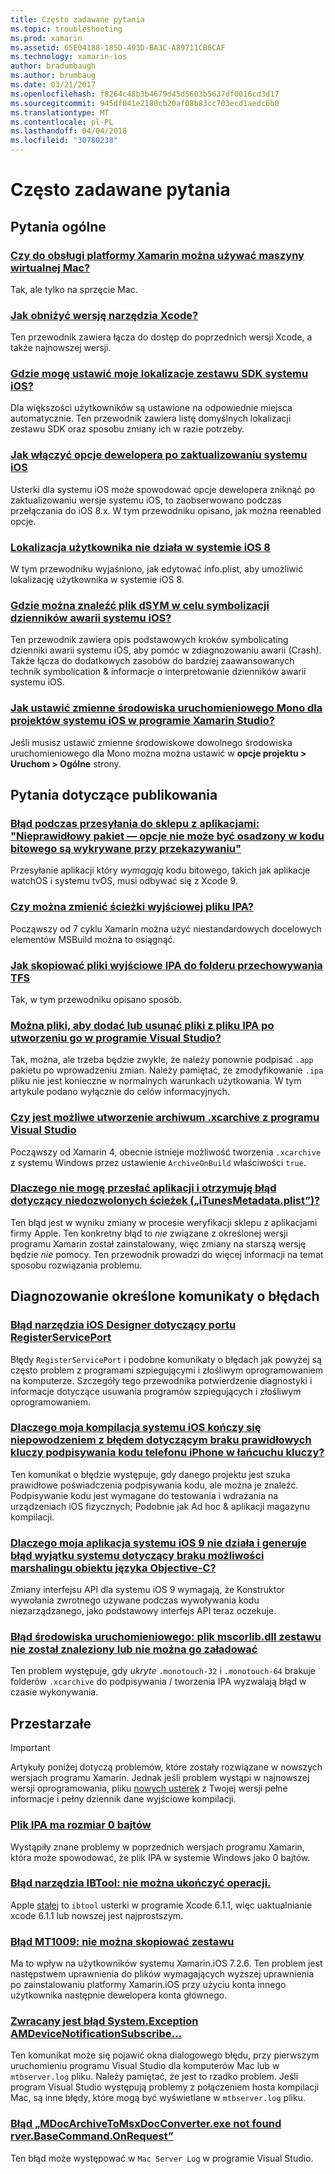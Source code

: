 ```yaml
---
title: Często zadawane pytania
ms.topic: troubleshooting
ms.prod: xamarin
ms.assetid: 65E04188-185D-493D-BA3C-A89711CB6CAF
ms.technology: xamarin-ios
author: bradumbaugh
ms.author: brumbaug
ms.date: 03/21/2017
ms.openlocfilehash: f8264c48b3b4679d45d5603b5637df0016cd3d17
ms.sourcegitcommit: 945df041e2180cb20af08b83cc703ecd1aedc6b0
ms.translationtype: MT
ms.contentlocale: pl-PL
ms.lasthandoff: 04/04/2018
ms.locfileid: "30780238"
---
```

# <a name="frequently-asked-questions"></a>Często zadawane pytania

## <a name="general-questions"></a>Pytania ogólne

### <a name="can-i-use-a-mac-vm-with-xamarinmac-vmmd"></a>[Czy do obsługi platformy Xamarin można używać maszyny wirtualnej Mac?](mac-vm.md)
Tak, ale tylko na sprzęcie Mac.

### <a name="how-can-i-downgrade-xcodedowngrade-xcodemd"></a>[Jak obniżyć wersję narzędzia Xcode?](downgrade-xcode.md)
Ten przewodnik zawiera łącza do dostęp do poprzednich wersji Xcode, a także najnowszej wersji.

### <a name="where-can-i-set-my-ios-sdk-locationsios-sdkmd"></a>[Gdzie mogę ustawić moje lokalizacje zestawu SDK systemu iOS?](ios-sdk.md)
Dla większości użytkowników są ustawione na odpowiednie miejsca automatycznie. Ten przewodnik zawiera listę domyślnych lokalizacji zestawu SDK oraz sposobu zmiany ich w razie potrzeby.

### <a name="how-can-i-reenable-developer-options-after-updating-iosupdate-developer-optionsmd"></a>[Jak włączyć opcje dewelopera po zaktualizowaniu systemu iOS](update-developer-options.md)
Usterki dla systemu iOS może spowodować opcje dewelopera zniknąć po zaktualizowaniu wersje systemu iOS, to zaobserwowano podczas przełączania do iOS 8.x. W tym przewodniku opisano, jak można reenabled opcje.

### <a name="user-location-not-working-in-ios-8ios8-user-locationmd"></a>[Lokalizacja użytkownika nie działa w systemie iOS 8](ios8-user-location.md)
W tym przewodniku wyjaśniono, jak edytować info.plist, aby umożliwić lokalizację użytkownika w systemie iOS 8.

### <a name="where-can-i-find-the-dsym-file-to-symbolicate-ios-crash-logssymbolicate-ios-crashmd"></a>[Gdzie można znaleźć plik dSYM w celu symbolizacji dzienników awarii systemu iOS?](symbolicate-ios-crash.md)
Ten przewodnik zawiera opis podstawowych kroków symbolicating dzienniki awarii systemu iOS, aby pomóc w zdiagnozowaniu awarii (Crash). Także łącza do dodatkowych zasobów do bardziej zaawansowanych technik symbolication & informacje o interpretowanie dzienników awarii systemu iOS.


### <a name="how-do-i-set-mono-runtime-environment-variables-for-ios-projects-in-xamarin-studioxs-mono-runtimemd"></a>[Jak ustawić zmienne środowiska uruchomieniowego Mono dla projektów systemu iOS w programie Xamarin Studio?](xs-mono-runtime.md)
Jeśli musisz ustawić zmienne środowiskowe dowolnego środowiska uruchomieniowego dla Mono można można ustawić w **opcje projektu > Uruchom > Ogólne** strony.

## <a name="publishing-questions"></a>Pytania dotyczące publikowania

### <a name="error-when-submitting-to-app-store-invalid-bundle---options-not-allowed-to-be-embedded-in-bitcode-are-detected-in-the-submissioninvalid-bundle-bitcodemd"></a>[Błąd podczas przesyłania do sklepu z aplikacjami: "Nieprawidłowy pakiet — opcje nie może być osadzony w kodu bitowego są wykrywane przy przekazywaniu"](invalid-bundle-bitcode.md)

Przesyłanie aplikacji który _wymagają_ kodu bitowego, takich jak aplikacje watchOS i systemu tvOS, musi odbywać się z Xcode 9.

### <a name="can-i-change-the-output-path-of-the-ipa-fileipa-output-pathmd"></a>[Czy można zmienić ścieżki wyjściowej pliku IPA?](ipa-output-path.md)
Począwszy od 7 cyklu Xamarin można użyć niestandardowych docelowych elementów MSBuild można to osiągnąć.

### <a name="how-can-i-copy-ipa-output-files-to-the-tfs-drop-folderipa-tfsmd"></a>[Jak skopiować pliki wyjściowe IPA do folderu przechowywania TFS](ipa-tfs.md)
Tak, w tym przewodniku opisano sposób.

### <a name="can-i-add-files-to-or-remove-files-from-an-ipa-file-after-building-it-in-visual-studiomodify-ipamd"></a>[Można pliki, aby dodać lub usunąć pliki z pliku IPA po utworzeniu go w programie Visual Studio?](modify-ipa.md)
Tak, można, ale trzeba będzie zwykle, że należy ponownie podpisać `.app` pakietu po wprowadzeniu zmian. Należy pamiętać, że zmodyfikowanie `.ipa` pliku nie jest konieczne w normalnych warunkach użytkowania. W tym artykule podano wyłącznie do celów informacyjnych.

### <a name="is-it-possible-to-create-a-xcarchive-archive-from-visual-studiocreate-xcarchivemd"></a>[Czy jest możliwe utworzenie archiwum .xcarchive z programu Visual Studio](create-xcarchive.md)
Począwszy od Xamarin 4, obecnie istnieje możliwość tworzenia `.xcarchive` z systemu Windows przez ustawienie `ArchiveOnBuild` właściwości `true`.

### <a name="why-does-my-app-submission-fail-with-disallowed-paths--itunesmetadataplist--found-at--itunesmetadata-disallowed-pathsmd"></a>[Dlaczego nie mogę przesłać aplikacji i otrzymuję błąd dotyczący niedozwolonych ścieżek („iTunesMetadata.plist”)?](itunesmetadata-disallowed-paths.md)
Ten błąd jest w wyniku zmiany w procesie weryfikacji sklepu z aplikacjami firmy Apple. Ten konkretny błąd to _nie_ związane z określonej wersji programu Xamarin został zainstalowany, więc zmiany na starszą wersję będzie _nie_ pomocy. Ten przewodnik prowadzi do więcej informacji na temat sposobu rozwiązania problemu.


## <a name="diagnosing-specific-error-messages"></a>Diagnozowanie określone komunikaty o błędach

### <a name="ios-designer-error-with-registerserviceporterror-registerserviceportmd"></a>[Błąd narzędzia iOS Designer dotyczący portu RegisterServicePort](error-registerserviceport.md)
Błędy `RegisterServicePort` i podobne komunikaty o błędach jak powyżej są często problem z programami szpiegującymi i złośliwym oprogramowaniem na komputerze. Szczegóły tego przewodnika potwierdzenie diagnostyki i informacje dotyczące usuwania programów szpiegujących i złośliwym oprogramowaniem.

### <a name="why-does-my-ios-build-fail-with-no-valid-iphone-code-signing-keys-found-in-keychainno-codesigning-keysmd"></a>[Dlaczego moja kompilacja systemu iOS kończy się niepowodzeniem z błędem dotyczącym braku prawidłowych kluczy podpisywania kodu telefonu iPhone w łańcuchu kluczy?](no-codesigning-keys.md)
Ten komunikat o błędzie występuje, gdy danego projektu jest szuka prawidłowe poświadczenia podpisywania kodu, ale można je znaleźć. Podpisywanie kodu jest wymagane do testowania i wdrażania na urządzeniach iOS fizycznych; Podobnie jak Ad hoc & aplikacji magazynu kompilacji.

### <a name="why-does-my-ios-9-app-fail-with-systemexception-failed-to-marshal-the-objective-c-objectexception-marshal-obj-cmd"></a>[Dlaczego moja aplikacja systemu iOS 9 nie działa i generuje błąd wyjątku systemu dotyczący braku możliwości marshalingu obiektu języka Objective-C?](exception-marshal-obj-c.md)
Zmiany interfejsu API dla systemu iOS 9 wymagają, że Konstruktor wywołania zwrotnego używane podczas wywoływania kodu niezarządzanego, jako podstawowy interfejs API teraz oczekuje.

### <a name="runtime-error-the-assembly-mscorlibdll-was-not-found-or-could-not-be-loadederror-mscorlib-not-foundmd"></a>[Błąd środowiska uruchomieniowego: plik mscorlib.dll zestawu nie został znaleziony lub nie można go załadować](error-mscorlib-not-found.md)
Ten problem występuje, gdy *ukryte* `.monotouch-32` i `.monotouch-64` brakuje folderów `.xcarchive` do podpisywania / tworzenia IPA wyzwalają błąd w czasie wykonywania.

## <a name="deprecated"></a>Przestarzałe

> [!IMPORTANT]
> Artykuły poniżej dotyczą problemów, które zostały rozwiązane w nowszych wersjach programu Xamarin. Jednak jeśli problem wystąpi w najnowszej wersji oprogramowania, pliku [nowych usterek](~/cross-platform/troubleshooting/questions/howto-file-bug.md) z Twojej wersji pełne informacje i pełny dziennik dane wyjściowe kompilacji.



### <a name="ipa-file-is-0-bytesipa-zero-bytesmd"></a>[Plik IPA ma rozmiar 0 bajtów](ipa-zero-bytes.md)
Wystąpiły znane problemy w poprzednich wersjach programu Xamarin, która może spowodować, że plik IPA w systemie Windows jako 0 bajtów.

### <a name="ibtool-error-the-operation-couldnt-be-completederror-ibtoolmd"></a>[Błąd narzędzia IBTool: nie można ukończyć operacji.](error-ibtool.md)
Apple [stałej](https://developer.apple.com/library/ios/releasenotes/DeveloperTools/RN-Xcode/Chapters/xc6_release_notes.html) to `ibtool` usterki w programie Xcode 6.1.1, więc uaktualnianie xcode 6.1.1 lub nowszej jest najprostszym.

### <a name="error-mt1009-could-not-copy-the-assemblyerror-mt1009md"></a>[Błąd MT1009: nie można skopiować zestawu](error-mt1009.md)
Ma to wpływ na użytkowników systemu Xamarin.iOS 7.2.6. Ten problem jest następstwem uprawnienia do plików wymagających wyższej uprawnienia po zainstalowaniu platformy Xamarin.iOS przy użyciu konta innego użytkownika następnie dewelopera konta głównego.

### <a name="systemexception-amdevicenotificationsubscribe-returned-exception-amddevicenotificationsubscribemd"></a>[Zwracany jest błąd System.Exception AMDeviceNotificationSubscribe...](exception-amddevicenotificationsubscribe.md)
Ten komunikat może się pojawić okna dialogowego błędu, przy pierwszym uruchomieniu programu Visual Studio dla komputerów Mac lub w `mtbserver.log` pliku. Należy pamiętać, że jest to rzadko problem. Jeśli program Visual Studio występują problemy z połączeniem hosta kompilacji Mac, są inne błędy, które mogą być wyświetlane w `mtbserver.log` pliku.

### <a name="mdocarchivetomsxdocconverterexe-not-found-rverbasecommandonrequestmdocarchivetomsxdocconverter-not-foundmd"></a>[Błąd „MDocArchiveToMsxDocConverter.exe not found rver.BaseCommand.OnRequest”](mdocarchivetomsxdocconverter-not-found.md)
Ten błąd może występować w `Mac Server Log` w programie Visual Studio.
